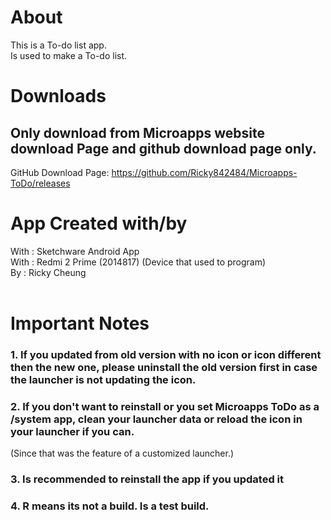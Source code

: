 # About
This is a To-do list app. <br>
Is used to make a To-do list.

# Downloads
<h2>Only download from Microapps
website download Page and github
download page only.</h2>

GitHub Download Page: https://github.com/Ricky842484/Microapps-ToDo/releases

# App Created with/by
With : Sketchware Android App<br>
With : Redmi 2 Prime (2014817)
(Device that used to program)<br>
By : Ricky Cheung<br>
<br>

# Important Notes
<h3> 1. If you updated from old version with no icon or icon different then the new one, please uninstall the old version first in case the launcher is not updating the icon.</h3>
<h3> 2. If you don't want to reinstall or you set Microapps ToDo as a /system app, clean your launcher data or reload the
icon in your launcher if you can. </h3> (Since that was the feature of a customized launcher.)
<h3> 3. Is recommended to reinstall the app if you updated it </h3>
<h3> 4. R means its not a build. Is a test build. </h3>

